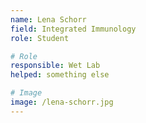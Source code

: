 ```yaml
---
name: Lena Schorr 
field: Integrated Immunology 
role: Student

# Role
responsible: Wet Lab 
helped: something else

# Image
image: /lena-schorr.jpg
---
```

